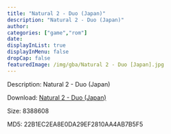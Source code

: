 ```yaml
---
title: "Natural 2 - Duo (Japan)"
description: "Natural 2 - Duo (Japan)"
author: 
categories: ["game","rom"]
date: 
displayInList: true
displayInMenu: false
dropCap: false
featuredImage: /img/gba/Natural 2 - Duo [Japan].jpg
---
```


Description: Natural 2 - Duo (Japan)

Download: <a style="text-decoration:underline;" href="https://mega.nz/#!7bIUhKhZ!5paScj3i6CuOgJT779WRhKss4saxo63Bznr296DToNM" target = "_blank" rel = "nofollow" > Natural 2 - Duo (Japan)</a>

Size: 8388608

MD5: 22B1EC2EA8E0DA29EF2810AA4AB7B5F5

